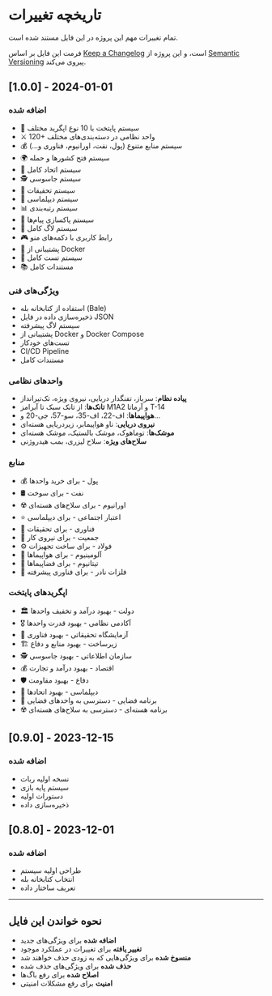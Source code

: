 # تاریخچه تغییرات

تمام تغییرات مهم این پروژه در این فایل مستند شده است.

فرمت این فایل بر اساس [Keep a Changelog](https://keepachangelog.com/en/1.0.0/) است،
و این پروژه از [Semantic Versioning](https://semver.org/spec/v2.0.0.html) پیروی می‌کند.

## [1.0.0] - 2024-01-01

### اضافه شده
- 🏰 سیستم پایتخت با 10 نوع اپگرید مختلف
- ⚔️ 120+ واحد نظامی در دسته‌بندی‌های مختلف
- 💰 سیستم منابع متنوع (پول، نفت، اورانیوم، فناوری و...)
- 🌍 سیستم فتح کشورها و حمله
- 🤝 سیستم اتحاد کامل
- 🕵️ سیستم جاسوسی
- 🔬 سیستم تحقیقات
- 🤝 سیستم دیپلماسی
- 📊 سیستم رتبه‌بندی
- 🧹 سیستم پاکسازی پیام‌ها
- 📝 سیستم لاگ کامل
- 🎮 رابط کاربری با دکمه‌های منو
- 🐳 پشتیبانی از Docker
- 🧪 سیستم تست کامل
- 📚 مستندات کامل

### ویژگی‌های فنی
- استفاده از کتابخانه بله (Bale)
- ذخیره‌سازی داده در فایل JSON
- سیستم لاگ پیشرفته
- پشتیبانی از Docker و Docker Compose
- تست‌های خودکار
- CI/CD Pipeline
- مستندات کامل

### واحدهای نظامی
- **پیاده نظام**: سرباز، تفنگدار دریایی، نیروی ویژه، تک‌تیرانداز
- **تانک‌ها**: از تانک سبک تا آبرامز M1A2 و آرماتا T-14
- **هواپیماها**: اف-22، اف-35، سو-57، جی-20 و...
- **نیروی دریایی**: ناو هواپیمابر، زیردریایی هسته‌ای
- **موشک‌ها**: توماهوک، موشک بالستیک، موشک هسته‌ای
- **سلاح‌های ویژه**: سلاح لیزری، بمب هیدروژنی

### منابع
- 💰 پول - برای خرید واحدها
- 🛢️ نفت - برای سوخت
- ☢️ اورانیوم - برای سلاح‌های هسته‌ای
- ⭐ اعتبار اجتماعی - برای دیپلماسی
- 🔬 فناوری - برای تحقیقات
- 👥 جمعیت - برای نیروی کار
- ⚙️ فولاد - برای ساخت تجهیزات
- 🔧 آلومینیوم - برای هواپیماها
- 💎 تیتانیوم - برای فضاپیماها
- 💠 فلزات نادر - برای فناوری پیشرفته

### اپگریدهای پایتخت
- 🏛️ دولت - بهبود درآمد و تخفیف واحدها
- 🎖️ آکادمی نظامی - بهبود قدرت واحدها
- 🔬 آزمایشگاه تحقیقاتی - بهبود فناوری
- 🏗️ زیرساخت - بهبود منابع و دفاع
- 🕵️ سازمان اطلاعاتی - بهبود جاسوسی
- 💰 اقتصاد - بهبود درآمد و تجارت
- 🛡️ دفاع - بهبود مقاومت
- 🤝 دیپلماسی - بهبود اتحادها
- 🚀 برنامه فضایی - دسترسی به واحدهای فضایی
- ☢️ برنامه هسته‌ای - دسترسی به سلاح‌های هسته‌ای

## [0.9.0] - 2023-12-15

### اضافه شده
- نسخه اولیه ربات
- سیستم پایه بازی
- دستورات اولیه
- ذخیره‌سازی داده

## [0.8.0] - 2023-12-01

### اضافه شده
- طراحی اولیه سیستم
- انتخاب کتابخانه بله
- تعریف ساختار داده

---

## نحوه خواندن این فایل

- **اضافه شده** برای ویژگی‌های جدید
- **تغییر یافته** برای تغییرات در عملکرد موجود
- **منسوخ شده** برای ویژگی‌هایی که به زودی حذف خواهند شد
- **حذف شده** برای ویژگی‌های حذف شده
- **اصلاح شده** برای رفع باگ‌ها
- **امنیت** برای رفع مشکلات امنیتی